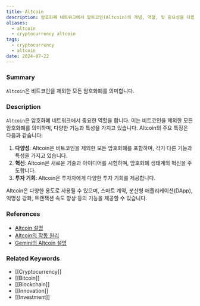 ```yaml
---
title: Altcoin
description: 암호화폐 네트워크에서 알트코인(Altcoin)의 개념, 역할, 및 중요성을 다룹니다.
aliases:
  - altcoin
  - cryptocurrency altcoin
tags:
  - cryptocurrency
  - altcoin
date: 2024-07-22
---
```

### Summary

`Altcoin`은 비트코인을 제외한 모든 암호화폐를 의미합니다.

### Description

`Altcoin`은 암호화폐 네트워크에서 중요한 역할을 합니다. 이는 비트코인을 제외한 모든 암호화폐를 의미하며, 다양한 기능과 특성을 가지고 있습니다. Altcoin의 주요 특징은 다음과 같습니다:

1. **다양성**: Altcoin은 비트코인을 제외한 모든 암호화폐를 포함하며, 각기 다른 기능과 특성을 가지고 있습니다.
2. **혁신**: Altcoin은 새로운 기술과 아이디어를 시험하며, 암호화폐 생태계의 혁신을 주도합니다.
3. **투자 기회**: Altcoin은 투자자에게 다양한 투자 기회를 제공합니다.

Altcoin은 다양한 용도로 사용될 수 있으며, 스마트 계약, 분산형 애플리케이션(DApp), 익명성 강화, 트랜잭션 속도 향상 등의 기능을 제공할 수 있습니다.

### References

- [Altcoin 설명](https://en.wikipedia.org/wiki/Altcoin)
- [Altcoin의 작동 원리](https://ethereum.org/en/glossary/#altcoin)
- [Gemini의 Altcoin 설명](https://www.gemini.com/cryptopedia/search?query=altcoin)

### Related Keywords

- [[Cryptocurrency]]
- [[Bitcoin]]
- [[Blockchain]]
- [[Innovation]]
- [[Investment]]

